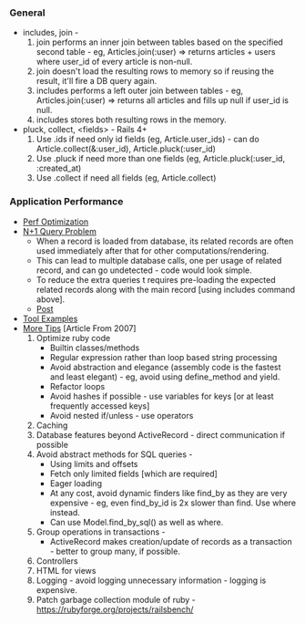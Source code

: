 ### General
  * includes, join -
    1. join performs an inner join between tables based on the specified second table - eg, Articles.join(:user) => returns articles + users where user\_id of every
       article is non-null.
    2. join doesn't load the resulting rows to memory so if reusing the result, it'll fire a DB query again.
    3. includes performs a left outer join between tables - eg, Articles.join(:user) => returns all articles and fills up null if user\_id is null.
    4. includes stores both resulting rows in the memory.
  * pluck, collect, \<fields\> - Rails 4+
    1. Use .ids if need only id fields (eg, Article.user\_ids) - can do Article.collect(&:user\_id), Article.pluck(:user\_id)
    2. Use .pluck if need more than one fields (eg, Article.pluck(:user\_id, :created\_at)
    3. Use .collect if need all fields (eg, Article.collect)


### Application Performance
  * [Perf Optimization](https://pawelurbanek.com/optimize-rails-performance)
  * [N+1 Query Problem](https://dev.to/junko911/rails-n-1-queries-and-eager-loading-10eh)
    - When a record is loaded from database, its related records are often used immediately after that for other computations/rendering.
    - This can lead to multiple database calls, one per usage of related record, and can go undetected - code would look simple.
    - To reduce the extra queries t requires pre-loading the expected related records along with the main record [using includes command above].
    - [Post](https://pawelurbanek.com/rails-n-1-queries)
  * [Tool Examples](https://nascenia.com/10-ways-and-tools-to-measure-performance-of-your-rails-application/)
  * [More Tips](https://programmingzen.com/top-10-ruby-on-rails-performance-tips/) [Article From 2007]
    1. Optimize ruby code
       - Builtin classes/methods
       - Regular expression rather than loop based string processing
       - Avoid abstraction and elegance (assembly code is the fastest and least elegant) - eg, avoid using define\_method and yield.
       - Refactor loops
       - Avoid hashes if possible - use variables for keys [or at least frequently accessed keys]
       - Avoid nested if/unless - use operators
    2. Caching
    3. Database features beyond ActiveRecord - direct communication if possible
    4. Avoid abstract methods for SQL queries -
       - Using limits and offsets
       - Fetch only limited fields [which are required]
       - Eager loading
       - At any cost, avoid dynamic finders like find\_by as they are very expensive - eg, even find_by_id is 2x slower than find. Use where instead.
       - Can use Model.find\_by\_sql(<full sql query>) as well as where.
    5. Group operations in transactions -
       - ActiveRecord makes creation/update of records as a transaction - better to group many, if possible.
    6. Controllers
    7. HTML for views
    8. Logging - avoid logging unnecessary information - logging is expensive.
    9. Patch garbage collection module of ruby - https://rubyforge.org/projects/railsbench/
